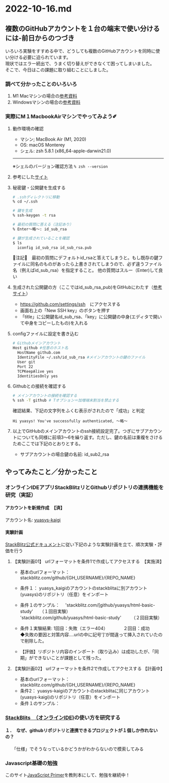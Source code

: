 # 2022-10-16.md

## 複数のGitHubアカウントを１台の端末で使い分けるには-前日からのつづき

いろいろ実験をすすめる中で、どうしても複数のGitHubアカウントを同時に使い分ける必要に迫られています。  
現状ではエラー続出で、うまく切り替えができなくて困ってしまいました。  
そこで、今日はこの課題に取り組むことにしました。

### 調べて分かったことのいろいろ

1. M1 Macマシンの場合の[参考資料](https://zenn.dev/taichifukumoto/articles/how-to-use-multiple-github-accounts)
1. Windowsマシンの場合の[参考資料](https://tanacio.com/how-to-use-multiple-github-accounts/)

### 実際にM１MacbookAirマシンでやってみよう✐

1. 動作環境の確認
   - マシン; MacBook Air (M1, 2020)
   - OS: macOS Monterey  
   - シェル: zsh 5.8.1 (x86_64-apple-darwin21.0)
   ---
   ※シェルのバージョン確認方法  ``` % zsh --version ```
2. 参考にした[サイト](https://zenn.dev/taichifukumoto/articles/how-to-use-multiple-github-accounts)
3. 秘密鍵・公開鍵を生成する

    ```zsh
    # .sshディレクトリに移動
    % cd ~/.ssh

    # 鍵を生成
    % ssh-keygen -t rsa

    # 最初の質問に答える（注記あり）
    % Enter〜略〜: id_sub_rsa

    # 鍵が生成されていることを確認
    $ ls
      iconfig id_sub_rsa id_sub_rsa.pub
    ```

    🐯注記🐯　最初の質問にデフォルトid_rsaと答えてしまうと。もし既存の鍵ファイルに同名のものがあったら上書きされてしまうので、必ず違うファイル名（例えばid_sub_rsa）を指定すること。
    他の質問はスルー（Enter)して良い
4. 生成された公開鍵の方（ここではid_sub_rsa_pub)をGitHubにわたす（[参考サイト](https://qiita.com/shizuma/items/2b2f873a0034839e47ce)）

    - <https://github.com/settings/ssh>　にアクセスする
    - 画面右上の「New SSH key」のボタンを押す
    - 「title」に公開鍵名id_sub_rsa、「key」に公開鍵の中身(エディタで開いて中身をコピーしたもの)を入れる
5. configファイルに設定を書き込む

    ```zsh
    # Githubメインアカウント
    Host github #任意のホスト名
      HostName github.com
      IdentityFile ~/.ssh/id_sub_rsa #メインアカウントの鍵のファイル
      User git
      Port 22
      TCPKeepAlive yes
      IdentitiesOnly yes
    ```

6. Githubとの接続を確認する

    ```zsh
    # メインアカウントの接続を確認する
    % ssh -T github # Tオプション＝加増端末割当を禁止する
    ```

    確認結果、下記の文字列をふくむ表示がされたので「成功」と判定  

    ```zhh
    Hi yuasys! You've successfully authenticated, 〜略〜
   ```

7. 以上でGitHubのメインアカウントのssh接続設定完了。つぎにサブアカウントについても同様に前項3〜6を繰り返す。ただし、鍵の名前は重複をさけるためここでは下記のとおりとする。

    - サブアカウントの場合鍵の名前: id_sub2_rsa

## やってみたこと／分かったこと  

### オンラインIDEアプリStackBlitzリとGithubリポジトリの連携機能を研究（実証）

#### アカウントを新規作成　【済】  

  アカウント名: [yuasys-kaigi](https://github.com/yuasys-kaigi/)
  
#### 実験計画  

[StackBlitz公式ドキュメント](https://developer.stackblitz.com/)に従い下記のような実験計画を立て、順次実験・評価を行う  
  
  1. 【実験計画01】 urlフォーマットを条件1で作成してアクセスする　【実施済】  
      - 基本のurlフォーマット：　stackblitz.com/github/{GH_USERNAME}/{REPO_NAME}
      - 条件１： yuasys_kaigiのアカウントのstackblitaに別アカウント(yuasys)のリポジトリ（任意）をインポート  
      - 条件１のサンプル：　 
       'stackblitz.com/[github/yuasys/html-basic-study'　　（１回目実験）  
        'stackblitz.com/github/yuasys/html-basic-study'　　 （２回目実験）

      - 条件１実験結果:
        1回目：失敗（エラー404）　　　　２回目：成功  
        ◆失敗の要因と対策内容‥‥urlの中に記号']'が間違って挿入されていたので削除した。

      - 【評価】リポジトリ内容のインポート（取り込み）は成功したが、「同期」ができないことが課題として残った。

  1. 【実験計画02】 urlフォーマットを条件2で作成してアクセスする 【計画中】
      - 基本のurlフォーマット：　stackblitz.com/github/{GH_USERNAME}/{REPO_NAME}
      - 条件2： yuasys-kaigiのアカウントのstackblitaに同じアカウント(yuasys-kaigi)のリポジトリ（任意）をインポート
      - 条件１のサンプル：　 

### [StackBlits　（オンラインIDE)](https://stackblitz.com/)の使い方を研究する  

#### １．　なぜ、githubリポジトリと連携できるプロジェクトが１個しか作れないの？  

　　「仕様」でそうなっているかどうかがわからないので模索してみる  

### Javascript基礎の勉強  

このサイト[JavaScript Primer](https://jsprimer.net/)を教則本にして、勉強を継続中！
